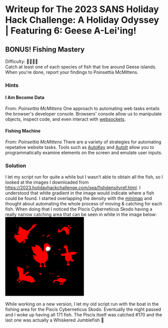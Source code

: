 # Writeup for The 2023 SANS Holiday Hack Challenge: A Holiday Odyssey \| Featuring 6: Geese A-Lei'ing!
## BONUS! Fishing Mastery
Difficulty: :christmas_tree::christmas_tree::christmas_tree::christmas_tree:  
Catch at least one of each species of fish that live around Geese islands. When you're done, report your findings to Poinsettia McMittens.

### Hints
#### I Am Become Data
*From: Poinsettia McMittens*
One approach to automating web tasks entails the browser's developer console. Browsers' console allow us to manipulate objects, inspect code, and even interact with [websockets](https://javascript.info/websocket).
#### Fishing Machine
*From: Poinsettia McMittens*
There are a variety of strategies for automating repetative website tasks. Tools such as [AutoKey](https://github.com/autokey/autokey) and [AutoIt](https://www.autoitscript.com/site/) allow you to programmatically examine elements on the screen and emulate user inputs.

### Solution
I let my script run for quite a while but I wasn’t able to obtain all the fish, so I looked at the images I downloaded from https://2023.holidayhackchallenge.com/sea/fishdensityref.html. I understood that white gradient in the image would indicate where a fish could be found. I started overlapping the density with the [minimap](https://2023.holidayhackchallenge.com/sea/assets/minimap.png) and thought about automating the whole process of moving & catching for each fish. When doing that I noticed the Piscis Cyberneticus Skodo having a really narrow catching area that can be seen in white in the image below:  
![minimap_PiscisCyberneticusSkodo_overlay](imgs/minimap_PiscisCyberneticusSkodo_overlay.png)

While working on a new version, I let my old script run with the boat in the fishing area for the Piscis Cyberneticus Skodo. Eventually the night passed and I woke up having all 171 fish. The Piscis itself was catched #170 and the last one was actually a Whiskered Jumblefish 🙂